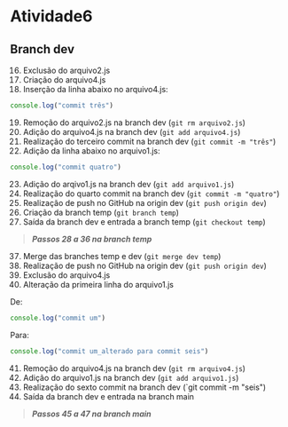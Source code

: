 # Atividade6

## Branch dev

16. Exclusão do arquivo2.js
17. Criação do arquivo4.js
18. Inserção da linha abaixo no arquivo4.js:
```JavaScript
console.log("commit três")
```
19. Remoção do arquivo2.js na branch dev (`git rm arquivo2.js`)
20. Adição do arquivo4.js na branch dev (`git add arquivo4.js`)
21. Realização do terceiro commit na branch dev (`git commit -m "três"`) 
22. Adição da linha abaixo no arquivo1.js:
```JavaScript
console.log("commit quatro")
```
23. Adição do arqivo1.js na branch dev (`git add arquivo1.js`)
24. Realização do quarto commit na branch dev (`git commit -m "quatro"`)
25. Realização de push no GitHub na origin dev (`git push origin dev`)
26. Criação da branch temp (`git branch temp`)
27. Saída da branch dev e entrada a branch temp (`git checkout temp`)

>***Passos 28 a 36 na branch temp***

37. Merge das branches temp e dev (`git merge dev temp`)
38. Realização de push no GitHub na origin dev (`git push origin dev`)
39. Exclusão do arquivo4.js
40. Alteração da primeira linha do arquivo1.js 

De: 
```JavaScript
console.log("commit um")
``` 
Para:
```JavaScript 
console.log("commit um_alterado para commit seis")
```
41. Remoção do arquivo4.js na branch dev (`git rm arquivo4.js`)
42. Adição do arquivo1.js na branch dev (`git add arquivo1.js`)
43. Realização do sexto commit na branch dev (`git commit -m "seis")
44. Saída da branch dev e entrada na branch main

>***Passos 45 a 47 na branch main***

